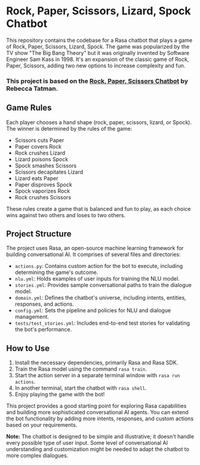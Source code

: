 # Rock, Paper, Scissors, Lizard, Spock Chatbot

This repository contains the codebase for a Rasa chatbot that plays a game of Rock, Paper, Scissors, Lizard, Spock. The game was popularized by the TV show "The Big Bang Theory" but it was originally invented by Software Engineer Sam Kass in 1998. It's an expansion of the classic game of Rock, Paper, Scissors, adding two new options to increase complexity and fun.

### This project is based on the [Rock, Paper, Scissors Chatbot](https://github.com/rctatman/Rasa-3.0-rock-paper-scissors-chatbot) by Rebecca Tatman.

## Game Rules

Each player chooses a hand shape (rock, paper, scissors, lizard, or Spock). The winner is determined by the rules of the game:

- Scissors cuts Paper
- Paper covers Rock
- Rock crushes Lizard
- Lizard poisons Spock
- Spock smashes Scissors
- Scissors decapitates Lizard
- Lizard eats Paper
- Paper disproves Spock
- Spock vaporizes Rock
- Rock crushes Scissors

These rules create a game that is balanced and fun to play, as each choice wins against two others and loses to two others.

## Project Structure

The project uses Rasa, an open-source machine learning framework for building conversational AI. It comprises of several files and directories:

- `actions.py`: Contains custom action for the bot to execute, including determining the game's outcome.
- `nlu.yml`: Holds examples of user inputs for training the NLU model.
- `stories.yml`: Provides sample conversational paths to train the dialogue model.
- `domain.yml`: Defines the chatbot's universe, including intents, entities, responses, and actions.
- `config.yml`: Sets the pipeline and policies for NLU and dialogue management.
- `tests/test_stories.yml`: Includes end-to-end test stories for validating the bot's performance.

## How to Use

1. Install the necessary dependencies, primarily Rasa and Rasa SDK.
2. Train the Rasa model using the command `rasa train`.
3. Start the action server in a separate terminal window with `rasa run actions`.
4. In another terminal, start the chatbot with `rasa shell`.
5. Enjoy playing the game with the bot!

This project provides a good starting point for exploring Rasa capabilities and building more sophisticated conversational AI agents. You can extend the bot functionality by adding more intents, responses, and custom actions based on your requirements.

**Note:** The chatbot is designed to be simple and illustrative; it doesn't handle every possible type of user input. Some level of conversational AI understanding and customization might be needed to adapt the chatbot to more complex dialogues.